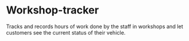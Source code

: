 # Workshop-tracker
Tracks and records hours of work done by the staff in workshops and let customers see the current status of their vehicle.
